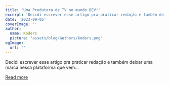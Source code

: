 ```yaml
---
title: 'Uma Produtora de TV no mundo DEV!'
excerpt: 'Decidi escrever esse artigo pra praticar redação e também deixar uma marca nessa plataforma que vem...'
date: '2023-09-05'
coverImage: ''
author:
  name: Koders
  picture: "assets/blog/authors/koders.png"
ogImage:
  url: ''
---
```


Decidi escrever esse artigo pra praticar redação e também deixar uma marca nessa plataforma que vem...

[Read more](https://dev.to/acamikuro/-uma-produtora-de-tv-no-mundo-dev-44p3)
